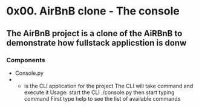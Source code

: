 # 0x00. AirBnB clone - The console

## The AirBnB project is a clone of the AiRBnB to demonstrate how fullstack applicstion is donw


### Components
- Console.py
- - is the CLI application for the project
	The CLI will take command and execute it
	Usage: start the CLI ./console.py then start typing command
	First type help to see the list of available commands

